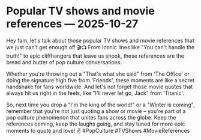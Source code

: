 # Popular TV shows and movie references — 2025-10-27

Hey fam, let's talk about those popular TV shows and movie references that we just can't get enough of! 🎬📺 From iconic lines like "You can't handle the truth!" to epic cliffhangers that leave us shook, these references are the bread and butter of pop culture conversations.

Whether you're throwing out a "That's what she said" from 'The Office' or doing the signature high five from 'Friends', these moments are like a secret handshake for fans worldwide. And let's not forget those movie quotes that always hit us right in the feels, like "I'll never let go, Jack" from 'Titanic'.

So, next time you drop a "I'm the king of the world!" or a "Winter is coming", remember that you're not just quoting a show or movie – you're part of a pop culture phenomenon that unites fans across the globe. Keep the references coming, keep the laughs going, and stay tuned for more epic moments to quote and love! ✌️ #PopCulture #TVShows #MovieReferences